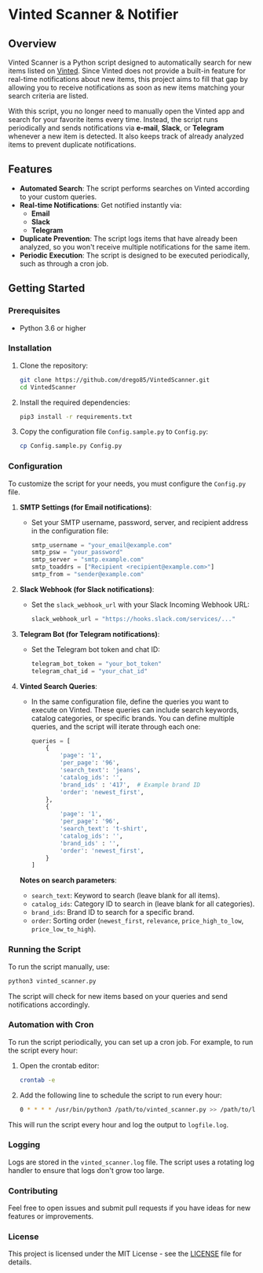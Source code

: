 # Vinted Scanner & Notifier

## Overview

Vinted Scanner is a Python script designed to automatically search for new items listed on [Vinted](https://www.vinted.com). Since Vinted does not provide a built-in feature for real-time notifications about new items, this project aims to fill that gap by allowing you to receive notifications as soon as new items matching your search criteria are listed.

With this script, you no longer need to manually open the Vinted app and search for your favorite items every time. Instead, the script runs periodically and sends notifications via **e-mail**, **Slack**, or **Telegram** whenever a new item is detected. It also keeps track of already analyzed items to prevent duplicate notifications.

## Features

- **Automated Search**: The script performs searches on Vinted according to your custom queries.
- **Real-time Notifications**: Get notified instantly via:
  - **Email**
  - **Slack**
  - **Telegram**
- **Duplicate Prevention**: The script logs items that have already been analyzed, so you won't receive multiple notifications for the same item.
- **Periodic Execution**: The script is designed to be executed periodically, such as through a cron job.

## Getting Started

### Prerequisites

- Python 3.6 or higher

### Installation

1. Clone the repository:
   ```bash
   git clone https://github.com/drego85/VintedScanner.git
   cd VintedScanner
   ```

2. Install the required dependencies:
   ```bash
   pip3 install -r requirements.txt
   ```

3. Copy the configuration file `Config.sample.py` to `Config.py`:
   ```bash
   cp Config.sample.py Config.py
   ```

### Configuration

To customize the script for your needs, you must configure the `Config.py` file.

1. **SMTP Settings (for Email notifications)**:
   - Set your SMTP username, password, server, and recipient address in the configuration file:
     ```python
     smtp_username = "your_email@example.com"
     smtp_psw = "your_password"
     smtp_server = "smtp.example.com"
     smtp_toaddrs = ["Recipient <recipient@example.com>"]
     smtp_from = "sender@example.com"
     ```

2. **Slack Webhook (for Slack notifications)**:
   - Set the `slack_webhook_url` with your Slack Incoming Webhook URL:
     ```python
     slack_webhook_url = "https://hooks.slack.com/services/..."
     ```

3. **Telegram Bot (for Telegram notifications)**:
   - Set the Telegram bot token and chat ID:
     ```python
     telegram_bot_token = "your_bot_token"
     telegram_chat_id = "your_chat_id"
     ```

4. **Vinted Search Queries**:
   - In the same configuration file, define the queries you want to execute on Vinted. These queries can include search keywords, catalog categories, or specific brands. You can define multiple queries, and the script will iterate through each one:
     ```python
     queries = [
         {
             'page': '1',
             'per_page': '96',
             'search_text': 'jeans',
             'catalog_ids': '',
             'brand_ids' : '417',  # Example brand ID
             'order': 'newest_first',
         },
         {
             'page': '1',
             'per_page': '96',
             'search_text': 't-shirt',
             'catalog_ids': '',
             'brand_ids' : '',
             'order': 'newest_first',
         }
     ]
     ```

   **Notes on search parameters**:
   - `search_text`: Keyword to search (leave blank for all items).
   - `catalog_ids`: Category ID to search in (leave blank for all categories).
   - `brand_ids`: Brand ID to search for a specific brand.
   - `order`: Sorting order (`newest_first`, `relevance`, `price_high_to_low`, `price_low_to_high`).

### Running the Script

To run the script manually, use:

```bash
python3 vinted_scanner.py
```

The script will check for new items based on your queries and send notifications accordingly.

### Automation with Cron

To run the script periodically, you can set up a cron job. For example, to run the script every hour:

1. Open the crontab editor:
   ```bash
   crontab -e
   ```

2. Add the following line to schedule the script to run every hour:
   ```bash
   0 * * * * /usr/bin/python3 /path/to/vinted_scanner.py >> /path/to/logfile.log 2>&1
   ```

This will run the script every hour and log the output to `logfile.log`.

### Logging

Logs are stored in the `vinted_scanner.log` file. The script uses a rotating log handler to ensure that logs don't grow too large.

### Contributing

Feel free to open issues and submit pull requests if you have ideas for new features or improvements.

### License

This project is licensed under the MIT License - see the [LICENSE](LICENSE) file for details.